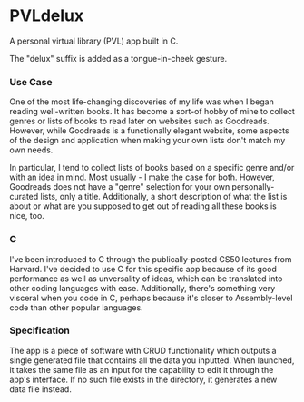 # PVLdelux
A personal virtual library (PVL) app built in C.

The "delux" suffix is added as a tongue-in-cheek gesture.

### Use Case
One of the most life-changing discoveries of my life was when I began reading well-written books. It has become a sort-of hobby of mine to collect genres or lists of books to read later on websites such as Goodreads. However, while Goodreads is a functionally elegant website, some aspects of the design and application when making your own lists don't match my own needs.

In particular, I tend to collect lists of books based on a specific genre and/or with an idea in mind. Most usually - I make the case for both. However, Goodreads does not have a "genre" selection for your own personally-curated lists, only a title.
Additionally, a short description of what the list is about or what are you supposed to get out of reading all these books is nice, too.

### C
I've been introduced to C through the publically-posted CS50 lectures from Harvard. I've decided to use C for this specific app because of its good performance as well as unversality of ideas, which can be translated into other coding languages with ease. Additionally, there's something very visceral when you code in C, perhaps because it's closer to Assembly-level code than other popular languages.

### Specification
The app is a piece of software with CRUD functionality which outputs a single generated file that contains all the data you inputted. When launched, it takes the same file as an input for the capability to edit it through the app's interface. If no such file exists in the directory, it generates a new data file instead.
